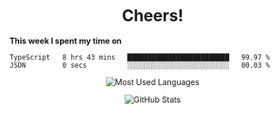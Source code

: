 <h1 align="center">Cheers!</h1>

**This week I spent my time on**
<!--START_SECTION:waka-->

```text
TypeScript   8 hrs 43 mins   █████████████████████████   99.97 %
JSON         0 secs          ░░░░░░░░░░░░░░░░░░░░░░░░░   00.03 %
```

<!--END_SECTION:waka-->

<p align="center"><img src="https://github-readme-stats.vercel.app/api/top-langs/?username=thnkrn&layout=compact&hide=html&theme=tokyonight" alt="Most Used Languages" /></p>

<p align="center"><img src="https://github-readme-stats.vercel.app/api?username=thnkrn&show_icons=true&count_private=true&theme=tokyonight" alt="GitHub Stats" /></p>

<!-- <p align="center"><a href="https://wakatime.com"><img src="https://wakatime.com/share/@thnkrn/40092326-d1bd-471b-89da-9a7c63939402.png" /></p>
 -->
